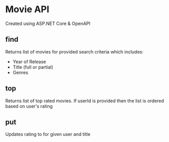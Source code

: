 # Movie API

Created using ASP.NET Core & OpenAPI

## find

Returns list of movies for provided search criteria which includes:
* Year of Release
* Title (full or partial)
* Genres

## top

Returns list of top rated movies. If userId is provided then the list is ordered based on user's rating

## put

Updates rating to for given user and title